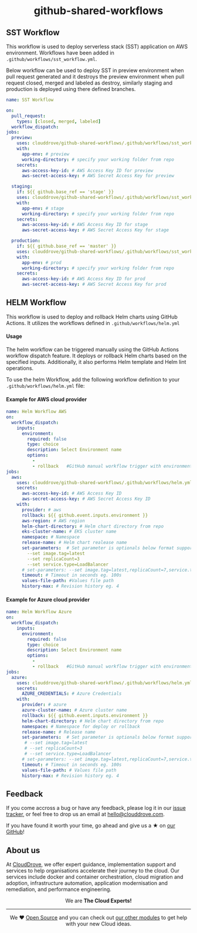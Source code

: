 <h1 align="center">github-shared-workflows</h1>

## SST Workflow

This workflow is used to deploy serverless stack (SST) application on AWS environment. Workflows have been added in `.github/workflows/sst_workflow.yml`.

Below workflow can be used to deploy SST in preview environment when pull request generated and it destroys the preview environment when pull request closed, merged and labeled as destroy, similarly staging and production is deployed using there defined branches.

```yaml
name: SST Workflow

on:
  pull_request: 
    types: [closed, merged, labeled]
  workflow_dispatch:
jobs:
  preview:
    uses: clouddrove/github-shared-workflows/.github/workflows/sst_workflow.yml@master
    with:
      app-env: # preview                  
      working-directory: # specify your working folder from repo
    secrets:
      aws-access-key-id: # AWS Access Key ID for preview
      aws-secret-access-key: # AWS Secret Access Key for preview

  staging:
    if: ${{ github.base_ref == 'stage' }}
    uses: clouddrove/github-shared-workflows/.github/workflows/sst_workflow.yml@master
    with:
      app-env: # stage                      
      working-directory: # specify your working folder from repo
    secrets:
      aws-access-key-id: # AWS Access Key ID for stage
      aws-secret-access-key: # AWS Secret Access Key for stage

  production:
    if: ${{ github.base_ref == 'master' }}
    uses: clouddrove/github-shared-workflows/.github/workflows/sst_workflow.yml@master
    with:
      app-env: # prod                   
      working-directory: # specify your working folder from repo
    secrets:
      aws-access-key-id: # AWS Access Key ID for prod
      aws-secret-access-key: # AWS Secret Access Key for prod
```

## HELM Workflow
This workflow is used to deploy and rollback Helm charts using GitHub Actions. It utilizes the workflows defined in `.github/workflows/helm.yml`

#### Usage
The helm workflow can be triggered manually using the GitHub Actions workflow dispatch feature. It deploys or rollback Helm charts based on the specified inputs. Additionally, it also performs Helm template and Helm lint operations.

To use the helm Workflow, add the following workflow definition to your `.github/workflows/helm.yml` file:

#### Example for AWS cloud provider

```yaml
name: Helm Workflow AWS
on:
  workflow_dispatch:
    inputs:
      environment:
        required: false 
        type: choice
        description: Select Environment name
        options:
          - 
          - rollback   #GitHub manual workflow trigger with environment selection for rollback
jobs:
  aws:
    uses: clouddrove/github-shared-workflows/.github/workflows/helm.yml@master
    secrets:
      aws-access-key-id: # AWS Access Key ID
      aws-secret-access-key: # AWS Secret Access Key ID
    with:
      provider: # aws
      rollback: ${{ github.event.inputs.environment }}
      aws-region: # AWS region 
      helm-chart-directory: # Helm chart directory from repo
      eks-cluster-name: # EKS cluster name
      namespace: # Namespace 
      release-name: # Helm chart realease name
      set-parameters:  # Set parameter is optionals below format support set parameters you can use 1 format from below options
        --set image.tag=latest
        --set replicaCount=3
        --set service.type=LoadBalancer
      # set-parameters: --set image.tag=latest,replicaCount=7,service.type=LoadBalancer
      timeout: # Timeout in seconds eg. 100s
      values-file-path: #Values file path
      history-max: # Revision history eg. 4 
```

#### Example for Azure cloud provider

```yaml
name: Helm Workflow Azure
on:
  workflow_dispatch:
    inputs:
      environment:
        required: false 
        type: choice
        description: Select Environment name
        options:
          - 
          - rollback   #GitHub manual workflow trigger with environment selection for rollback
jobs:
  azure:
    uses: clouddrove/github-shared-workflows/.github/workflows/helm.yml@master
    secrets:
      AZURE_CREDENTIALS: # Azure Credentials
    with:
      provider: # azure
      azure-cluster-name: # Azure cluster name
      rollback: ${{ github.event.inputs.environment }}
      helm-chart-directory: # Helm chart directory from repo
      namespace: # Namespace for deploy or rollback
      release-name: # Release name
      set-parameters:  # Set parameter is optionals below format support set parameters you can use 1 format from below options
       # --set image.tag=latest
       # --set replicaCount=3
       # --set service.type=LoadBalancer
      # set-parameters: --set image.tag=latest,replicaCount=7,service.type=LoadBalancer
      timeout: # Timeout in seconds eg. 100s
      values-file-path: # Values file path
      history-max: # Revision history eg. 4 
```

## Feedback 
If you come accross a bug or have any feedback, please log it in our [issue tracker](https://github.com/clouddrove/terraform-azure-aks/issues), or feel free to drop us an email at [hello@clouddrove.com](mailto:hello@clouddrove.com).

If you have found it worth your time, go ahead and give us a ★ on [our GitHub](https://github.com/clouddrove/terraform-azure-aks)!

## About us

At [CloudDrove][website], we offer expert guidance, implementation support and services to help organisations accelerate their journey to the cloud. Our services include docker and container orchestration, cloud migration and adoption, infrastructure automation, application modernisation and remediation, and performance engineering.

<p align="center">We are <b> The Cloud Experts!</b></p>
<hr />
<p align="center">We ❤️  <a href="https://github.com/clouddrove">Open Source</a> and you can check out <a href="https://github.com/clouddrove">our other modules</a> to get help with your new Cloud ideas.</p>

  [website]: https://clouddrove.com
  [github]: https://github.com/clouddrove
  [linkedin]: https://cpco.io/linkedin
  [twitter]: https://twitter.com/clouddrove/
  [email]: https://clouddrove.com/contact-us.html
  [terraform_modules]: https://github.com/clouddrove?utf8=%E2%9C%93&q=terraform-&type=&language=
